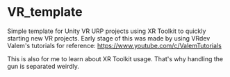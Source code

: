 # VR_template
 Simple template for Unity VR URP projects using XR Toolkit to quickly starting new VR projects.
 Early stage of this was made by using VRdev Valem's tutorials for reference: https://www.youtube.com/c/ValemTutorials
 
 This is also for me to learn about XR Toolkit usage. That's why handling the gun is separated weirdly.
